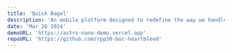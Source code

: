 ```yaml
---
title: 'Quick Bagel'
description: 'An mobile platform designed to redefine the way we handle everyday errands. Inspired by the functionality of DoorDash and TaskRabbit, Quick Bagel allows users to both request and perform errands, fostering a community of mutual assistance and goodwill.'
date: 'Mar 26 2024'
demoURL: 'https://astro-nano-demo.vercel.app'
repoURL: 'https://github.com/rpp30-boc-heartbleed'
---
```

